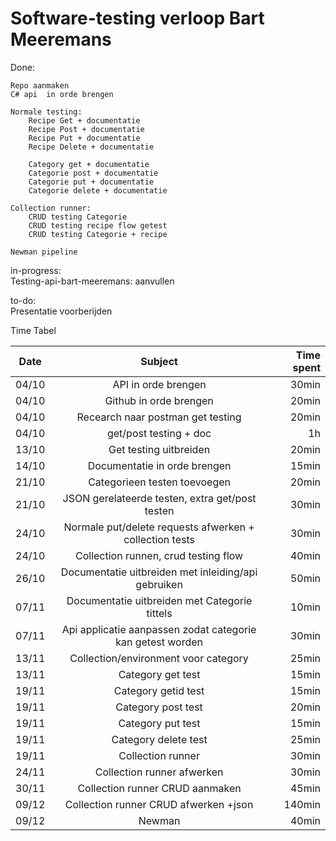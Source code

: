 # Software-testing verloop Bart Meeremans 


Done: 
 	
	Repo aanmaken 
	C# api  in orde brengen

	Normale testing: 
        Recipe Get + documentatie 
        Recipe Post + documentatie
        Recipe Put + documentatie
        Recipe Delete + documentatie
        
        Category get + documentatie
        Categorie post + documentatie 
        Categorie put + documentatie 
        Categorie delete + documentatie 

    Collection runner:
        CRUD testing Categorie 
        CRUD testing recipe flow getest
        CRUD testing Categorie + recipe
    
    Newman pipeline

in-progress:  
	Testing-api-bart-meeremans: aanvullen

to-do:     
    Presentatie voorberijden


Time Tabel

| Date          | Subject       | Time spent  |
| ------------- |:-------------:| -----------:|
| 04/10 | API in orde brengen | 30min       |
| 04/10 | Github in orde brengen | 20min       |
| 04/10 | Recearch naar postman get testing      |   20min       |
| 04/10 | get/post testing + doc      |   1h       |
| 13/10 | Get testing uitbreiden      |    20min       |
| 14/10 | Documentatie in orde brengen      |    15min       |
| 21/10 | Categorieen testen toevoegen      |    20min       |
| 21/10 | JSON gerelateerde testen, extra get/post testen      |    30min       |
| 24/10 | Normale put/delete requests afwerken + collection tests      |    30min       |
| 24/10 | Collection runnen, crud testing flow     |    40min       |
| 26/10 | Documentatie uitbreiden met inleiding/api gebruiken   |    50min       |
| 07/11 | Documentatie uitbreiden met Categorie tittels   |    10min       |
| 07/11 | Api applicatie aanpassen zodat categorie kan getest worden   |    30min       |
| 13/11 | Collection/environment voor category   |    25min       |
| 13/11 | Category get test  |    15min       |
| 19/11 | Category getid test  |    15min       |
| 19/11 | Category post test  |    20min       |
| 19/11 | Category put test  |    15min       |
| 19/11 | Category delete test  |    25min       |
| 19/11 | Collection runner  |    30min       |
| 24/11 | Collection runner afwerken |    30min       |
| 30/11 | Collection runner CRUD aanmaken |    45min       |
| 09/12 | Collection runner CRUD afwerken +json |    140min       |
| 09/12 | Newman |    40min       |